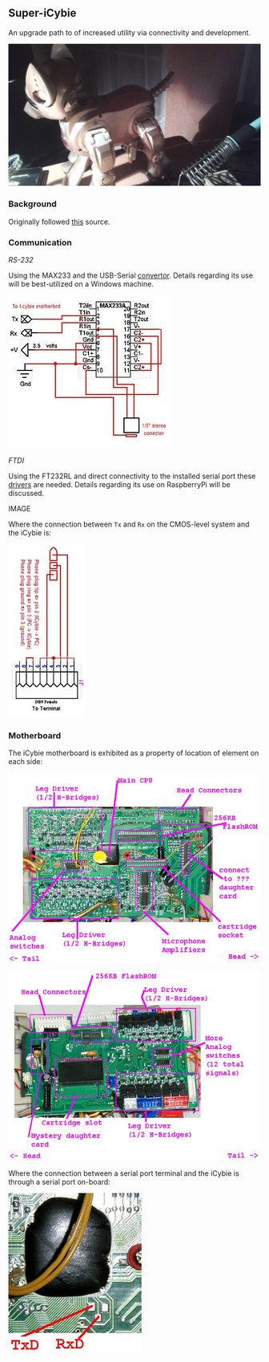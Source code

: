 ## Super-iCybie

An upgrade path to of increased utility via connectivity and development.

![lab](/images/evening-lab.png)

### Background

Originally followed [this](https://aibohack.com/icybie/sic_rs232.htm) source.

### Communication

_RS-232_

Using the MAX233 and the USB-Serial [convertor](https://support.eminent-online.com/hc/en-us/articles/360009538439-EM1016-Download-Drivers). Details regarding its use will be best-utilized on a Windows machine.

![connection](/images/rs232.jpg)

_FTDI_

Using the FT232RL and direct connectivity to the installed serial port these [drivers](https://ftdichip.com/drivers/d2xx-drivers/) are needed. Details regarding its use on RaspberryPi will be discussed.

IMAGE

Where the connection between `Tx` and `Rx` on the CMOS-level system and the iCybie is:

![cable](/images/cablecyble.jpg)

### Motherboard

The iCybie motherboard is exhibited as a property of location of element on each side:

![top](/images/boardtop.jpg)

![bottom](/images/boardbottom.jpg)

Where the connection between a serial port terminal and the iCybie is through a serial port on-board:

![serial](/images/serialconnect.jpg)

